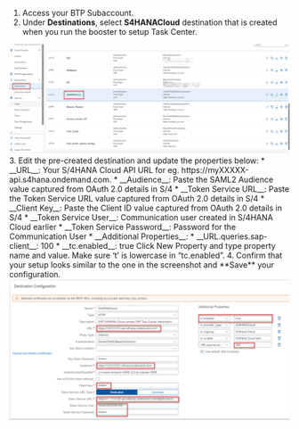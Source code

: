 1. Access your BTP Subaccount.
2. Under **Destinations**, select **S4HANACloud** destination that is created when you run the booster to setup Task Center.
<img alt="destinationsetup31" src="31.png"/>
3. Edit the pre-created destination and update the properties below:
   * __URL__: Your S/4HANA Cloud API URL for eg. https://myXXXXX-api.s4hana.ondemand.com.
   * __Audience__: Paste the SAML2 Audience value captured from OAuth 2.0 details in S/4
   * __Token Service URL__: Paste the Token Service URL value captured from OAuth 2.0 details in S/4
   * __Client Key__: Paste the Client ID value captured from OAuth 2.0 details in S/4
   * __Token Service User__: Communication user created in S/4HANA Cloud earlier
   * __Token Service Password__: Password for the Communication User
   * __Additional Properties__:
     * __URL.queries.sap-client__: 100
     * __tc.enabled__: true  Click New Property and type property name and value.  Make sure ‘t’ is lowercase in “tc.enabled”.
4. Confirm that your setup looks similar to the one in the screenshot and **Save** your configuration.
<img alt="destinationsetup32" src="32.png"/>
